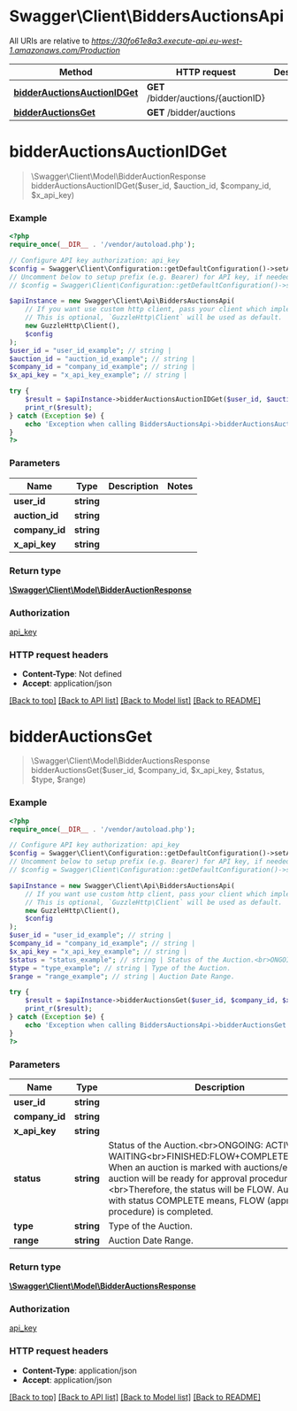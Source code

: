 # Swagger\Client\BiddersAuctionsApi

All URIs are relative to *https://30fo61e8a3.execute-api.eu-west-1.amazonaws.com/Production*

Method | HTTP request | Description
------------- | ------------- | -------------
[**bidderAuctionsAuctionIDGet**](BiddersAuctionsApi.md#bidderAuctionsAuctionIDGet) | **GET** /bidder/auctions/{auctionID} | 
[**bidderAuctionsGet**](BiddersAuctionsApi.md#bidderAuctionsGet) | **GET** /bidder/auctions | 


# **bidderAuctionsAuctionIDGet**
> \Swagger\Client\Model\BidderAuctionResponse bidderAuctionsAuctionIDGet($user_id, $auction_id, $company_id, $x_api_key)





### Example
```php
<?php
require_once(__DIR__ . '/vendor/autoload.php');

// Configure API key authorization: api_key
$config = Swagger\Client\Configuration::getDefaultConfiguration()->setApiKey('x-api-key', 'YOUR_API_KEY');
// Uncomment below to setup prefix (e.g. Bearer) for API key, if needed
// $config = Swagger\Client\Configuration::getDefaultConfiguration()->setApiKeyPrefix('x-api-key', 'Bearer');

$apiInstance = new Swagger\Client\Api\BiddersAuctionsApi(
    // If you want use custom http client, pass your client which implements `GuzzleHttp\ClientInterface`.
    // This is optional, `GuzzleHttp\Client` will be used as default.
    new GuzzleHttp\Client(),
    $config
);
$user_id = "user_id_example"; // string | 
$auction_id = "auction_id_example"; // string | 
$company_id = "company_id_example"; // string | 
$x_api_key = "x_api_key_example"; // string | 

try {
    $result = $apiInstance->bidderAuctionsAuctionIDGet($user_id, $auction_id, $company_id, $x_api_key);
    print_r($result);
} catch (Exception $e) {
    echo 'Exception when calling BiddersAuctionsApi->bidderAuctionsAuctionIDGet: ', $e->getMessage(), PHP_EOL;
}
?>
```

### Parameters

Name | Type | Description  | Notes
------------- | ------------- | ------------- | -------------
 **user_id** | **string**|  |
 **auction_id** | **string**|  |
 **company_id** | **string**|  |
 **x_api_key** | **string**|  |

### Return type

[**\Swagger\Client\Model\BidderAuctionResponse**](../Model/BidderAuctionResponse.md)

### Authorization

[api_key](../../README.md#api_key)

### HTTP request headers

 - **Content-Type**: Not defined
 - **Accept**: application/json

[[Back to top]](#) [[Back to API list]](../../README.md#documentation-for-api-endpoints) [[Back to Model list]](../../README.md#documentation-for-models) [[Back to README]](../../README.md)

# **bidderAuctionsGet**
> \Swagger\Client\Model\BidderAuctionsResponse bidderAuctionsGet($user_id, $company_id, $x_api_key, $status, $type, $range)





### Example
```php
<?php
require_once(__DIR__ . '/vendor/autoload.php');

// Configure API key authorization: api_key
$config = Swagger\Client\Configuration::getDefaultConfiguration()->setApiKey('x-api-key', 'YOUR_API_KEY');
// Uncomment below to setup prefix (e.g. Bearer) for API key, if needed
// $config = Swagger\Client\Configuration::getDefaultConfiguration()->setApiKeyPrefix('x-api-key', 'Bearer');

$apiInstance = new Swagger\Client\Api\BiddersAuctionsApi(
    // If you want use custom http client, pass your client which implements `GuzzleHttp\ClientInterface`.
    // This is optional, `GuzzleHttp\Client` will be used as default.
    new GuzzleHttp\Client(),
    $config
);
$user_id = "user_id_example"; // string | 
$company_id = "company_id_example"; // string | 
$x_api_key = "x_api_key_example"; // string | 
$status = "status_example"; // string | Status of the Auction.<br>ONGOING: ACTIVE + WAITING<br>FINISHED:FLOW+COMPLETE<br>Note: When an auction is marked with auctions/end Call, auction will be ready for approval procedure.<br>Therefore, the status will be FLOW. Auctions with status COMPLETE means, FLOW (approval procedure) is completed.
$type = "type_example"; // string | Type of the Auction.
$range = "range_example"; // string | Auction Date Range.

try {
    $result = $apiInstance->bidderAuctionsGet($user_id, $company_id, $x_api_key, $status, $type, $range);
    print_r($result);
} catch (Exception $e) {
    echo 'Exception when calling BiddersAuctionsApi->bidderAuctionsGet: ', $e->getMessage(), PHP_EOL;
}
?>
```

### Parameters

Name | Type | Description  | Notes
------------- | ------------- | ------------- | -------------
 **user_id** | **string**|  |
 **company_id** | **string**|  |
 **x_api_key** | **string**|  |
 **status** | **string**| Status of the Auction.&lt;br&gt;ONGOING: ACTIVE + WAITING&lt;br&gt;FINISHED:FLOW+COMPLETE&lt;br&gt;Note: When an auction is marked with auctions/end Call, auction will be ready for approval procedure.&lt;br&gt;Therefore, the status will be FLOW. Auctions with status COMPLETE means, FLOW (approval procedure) is completed. | [optional]
 **type** | **string**| Type of the Auction. | [optional]
 **range** | **string**| Auction Date Range. | [optional]

### Return type

[**\Swagger\Client\Model\BidderAuctionsResponse**](../Model/BidderAuctionsResponse.md)

### Authorization

[api_key](../../README.md#api_key)

### HTTP request headers

 - **Content-Type**: application/json
 - **Accept**: application/json

[[Back to top]](#) [[Back to API list]](../../README.md#documentation-for-api-endpoints) [[Back to Model list]](../../README.md#documentation-for-models) [[Back to README]](../../README.md)

